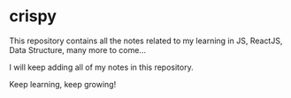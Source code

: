 # crispy

This repository contains all the notes related to my learning in 
JS,
ReactJS,
Data Structure,
many more to come...

I will keep adding all of my notes in this repository.

Keep learning, keep growing!
